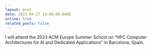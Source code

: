 ```yaml
---
layout: post
date: 2023-04-27 14:00:00-0400
inline: true
related_posts: false
---
```


I will attend the 2023 ACM Europe Summer School on “HPC Computer Architectures for AI and Dedicated Applications” in Barcelona, Spain.
